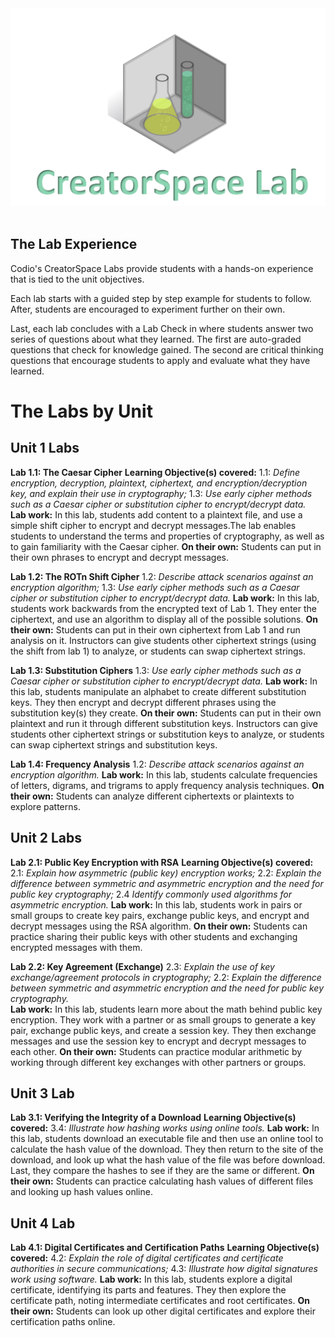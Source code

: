 <figure class="snippetimg" style="margin: 0 auto;width:100%">
  <img src=".guides/img/LabIntro.PNG">
  </figure>
  

<br>

## The Lab Experience

Codio's CreatorSpace Labs provide students with a hands-on experience that is tied to the unit objectives.  

Each lab starts with a guided step by step example for students to follow. After, students are encouraged to experiment further on their own.

Last, each lab concludes with a Lab Check in where students answer two series of questions about what they learned. The first are auto-graded questions that check for knowledge gained.  The second are critical thinking questions that encourage students to apply and evaluate what they have learned.

# The Labs by Unit

## Unit 1 Labs
**Lab 1.1: The Caesar Cipher**
**Learning Objective(s) covered:** 1.1: *Define encryption, decryption, plaintext, ciphertext, and encryption/decryption key, and explain their use in cryptography;*  1.3: *Use early cipher methods such as a Caesar cipher or substitution cipher to encrypt/decrypt data.*  
**Lab work:** In this lab, students add content to a plaintext file, and use a simple shift cipher to encrypt and decrypt messages.The lab enables students to understand the terms and properties of cryptography, as well as to gain familiarity with the Caesar cipher.
**On their own:** Students can put in their own phrases to encrypt and decrypt messages.

**Lab 1.2: The ROTn Shift Cipher**
1.2: *Describe attack scenarios against an encryption algorithm;* 1.3: *Use early cipher methods such as a Caesar cipher or substitution cipher to encrypt/decrypt data.* 
**Lab work:** In this lab, students work backwards from the encrypted text of Lab 1.  They enter the ciphertext, and use an algorithm to display all of the possible solutions.
**On their own:** Students can put in their own ciphertext from Lab 1 and run analysis on it.  Instructors can give students other ciphertext strings (using the shift from lab 1) to analyze, or students can swap ciphertext strings.

**Lab 1.3: Substitution Ciphers**
1.3: *Use early cipher methods such as a Caesar cipher or substitution cipher to encrypt/decrypt data.* 
**Lab work:** In this lab, students manipulate an alphabet to create different substitution keys. They then encrypt and decrypt different phrases using the substitution key(s) they create.
**On their own:** Students can put in their own plaintext and run it through different substitution keys.  Instructors can give students other ciphertext strings or substitution keys to analyze, or students can swap ciphertext strings and substitution keys.

**Lab 1.4: Frequency Analysis**
1.2: *Describe attack scenarios against an encryption algorithm.*
**Lab work:** In this lab, students calculate frequencies of letters, digrams, and trigrams to apply frequency analysis techniques.
**On their own:** Students can analyze different ciphertexts or plaintexts to explore patterns.

## Unit 2 Labs
**Lab 2.1: Public Key Encryption with RSA**
**Learning Objective(s) covered:** 2.1: *Explain how asymmetric (public key) encryption works;*  2.2: *Explain the difference between symmetric and asymmetric encryption and the need for public key cryptography;* 2.4 *Identify commonly used algorithms for asymmetric encryption.* 
**Lab work:** In this lab, students work in pairs or small groups to create key pairs, exchange public keys, and encrypt and decrypt messages using the RSA algorithm.
**On their own:** Students can practice sharing their public keys with other students and exchanging encrypted messages with them.

**Lab 2.2: Key Agreement (Exchange)**
2.3: *Explain the use of key exchange/agreement protocols in cryptography;* 2.2: *Explain the difference between symmetric and asymmetric encryption and the need for public key cryptography.*  
**Lab work:** In this lab, students learn more about the math behind public key encryption.  They work with a partner or as small groups to generate a key pair, exchange public keys, and create a session key. They then exchange messages and use the session key to encrypt and decrypt messages to each other.
**On their own:** Students can practice modular arithmetic by working through different key exchanges with other partners or groups.

## Unit 3 Lab
**Lab 3.1: Verifying the Integrity of a Download**
**Learning Objective(s) covered:** 3.4: *Illustrate how hashing works using online tools.* 
**Lab work:** In this lab, students download an executable file and then use an online tool to calculate the hash value of the download.  They then return to the site of the download, and look up what the hash value of the file was before download.  Last, they compare the hashes to see if they are the same or different.
**On their own:** Students can practice calculating hash values of different files and looking up hash values online.

## Unit 4 Lab
**Lab 4.1: Digital Certificates and Certification Paths**
**Learning Objective(s) covered:** 4.2: *Explain the role of digital certificates and certificate authorities in secure communications;* 4.3: *Illustrate how digital signatures work using software.* 
**Lab work:** In this lab, students explore a digital certificate, identifying its parts and features. They then explore the certificate path, noting intermediate certificates and root certificates.
**On their own:** Students can look up other digital certificates and explore their certification paths online.
